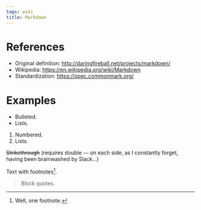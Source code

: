 ```yaml
---
tags: wiki
title: Markdown
---
```


# References

- Original definition: http://daringfireball.net/projects/markdown/
- Wikipedia: https://en.wikipedia.org/wiki/Markdown
- Standardization: https://spec.commonmark.org/

# Examples

- Bulleted.
- Lists.

1. Numbered.
2. Lists.

~~Strikethrough~~ (requires double `~~` on each side, as I constantly forget, having been brainwashed by Slack...)

Text with footnotes[^note].

> Block quotes.

[^note]: Well, one footnote.
